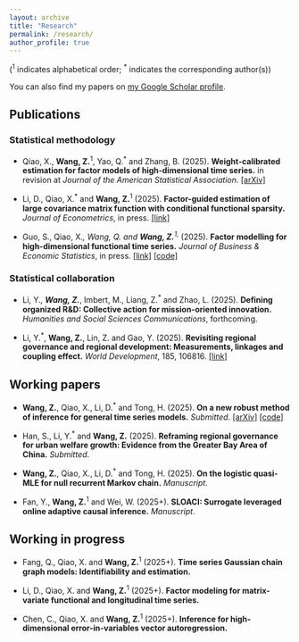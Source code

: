 ```yaml
---
layout: archive
title: "Research"
permalink: /research/
author_profile: true
---
```

(<sup>1</sup> indicates alphabetical order; <sup>*</sup> indicates the corresponding author(s))

You can also find my papers on [my Google Scholar profile](https://scholar.google.com/citations?user=W-gAOSoAAAAJ&hl=zh-CN).

## Publications

### Statistical methodology

- Qiao, X., **Wang, Z.**<sup>1</sup>, Yao, Q.<sup>*</sup> and Zhang, B. (2025). **Weight-calibrated estimation for factor models of high-dimensional time series.** in revision at _Journal of the American Statistical Association_. [[arXiv]](https://arxiv.org/abs/2505.01357)

- Li, D., Qiao, X.<sup>*</sup> and **Wang, Z.**<sup>1</sup> (2025). **Factor-guided estimation of large covariance matrix function with conditional functional sparsity.** _Journal of Econometrics_, in press. [[link]](https://doi.org/10.1016/j.jeconom.2025.106070)

- Guo, S., Qiao, X.<sup>*</sup>, Wang, Q. and **Wang, Z.**<sup>1,*</sup> (2025). **Factor modelling for high-dimensional functional time series.** _Journal of Business & Economic Statistics_, in press. [[link]](https://doi.org/10.1080/07350015.2025.2505493) [[code]](https://github.com/qswangstat/FMHDFTS)


### Statistical collaboration
- Li, Y.<sup>*</sup>, **Wang, Z.**<sup>*</sup>, Imbert, M., Liang, Z.<sup>*</sup> and Zhao, L. (2025). **Defining organized R\&D: Collective action for mission-oriented innovation.** _Humanities and Social Sciences Communications_, forthcoming. 

- Li, Y.<sup>*</sup>, **Wang, Z.**, Lin, Z. and Gao, Y. (2025). **Revisiting regional governance and regional development: Measurements, linkages and coupling effect.** _World Development_, 185, 106816. [[link]](https://doi.org/10.1016/j.worlddev.2024.106816)


## Working papers

- **Wang, Z.**, Qiao, X., Li, D.<sup>*</sup> and Tong, H. (2025). **On a new robust method of inference for general time series models.** _Submitted_. [[arXiv]](https://arxiv.org/abs/2503.08655) [[code]](https://github.com/wangzh-stat/TSQMLE)

- Han, S., Li, Y.<sup>*</sup> and **Wang, Z.** (2025). **Reframing regional governance for urban welfare growth: Evidence from the Greater Bay Area of China.** _Submitted_.

- **Wang, Z.**, Qiao, X., Li, D.<sup>*</sup> and Tong, H. (2025). **On the logistic quasi-MLE for null recurrent Markov chain.** _Manuscript_.

- Fan, Y., **Wang, Z.**<sup>1</sup> and Wei, W. (2025+). **SLOACI: Surrogate leveraged online adaptive causal inference.** _Manuscript_.


## Working in progress

- Fang, Q., Qiao, X. and **Wang, Z.**<sup>1</sup> (2025+). **Time series Gaussian chain graph models: Identifiability and estimation.**

- Li, D., Qiao, X. and **Wang, Z.**<sup>1</sup> (2025+). **Factor modeling for matrix-variate functional and longitudinal time series.**

- Chen, C., Qiao, X. and **Wang, Z.**<sup>1</sup> (2025+). **Inference for high-dimensional error-in-variables vector autoregression.**

